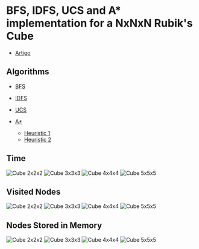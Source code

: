 # BFS, IDFS, UCS and A* implementation for a NxNxN Rubik's Cube
- [Artigo](Intelig%C3%AAncia%20Artificial%20-%20T1%20-%20Matheus%20K%20Protzen.pdf)

## Algorithms
- [BFS](solver.py#L54)

- [IDFS](solver.py#L79)

- [UCS](solver.py#L113)

- [A*](solver.py#L204)
  - [Heuristic 1](solver.py#L136)
  - [Heuristic 2](solver.py#L145)

## Time
![](results/tempo2.png "Cube 2x2x2")
![](results/tempo3.png "Cube 3x3x3")
![](results/tempo4.png "Cube 4x4x4")
![](results/tempo5.png "Cube 5x5x5")

## Visited Nodes
![](results/visitados2.png "Cube 2x2x2")
![](results/visitados3.png "Cube 3x3x3")
![](results/visitados4.png "Cube 4x4x4")
![](results/visitados5.png "Cube 5x5x5")

## Nodes Stored in Memory
![](results/memoria2.png "Cube 2x2x2")
![](results/memoria3.png "Cube 3x3x3")
![](results/memoria4.png "Cube 4x4x4")
![](results/memoria5.png "Cube 5x5x5")
